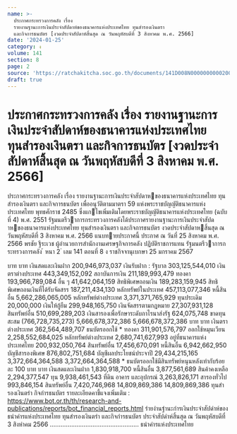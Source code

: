 ```yaml
---
name: >-
  ประกาศกระทรวงการคลัง เรื่อง
  รายงานฐานะการเงินประจำสัปดาห์ของธนาคารแห่งประเทศไทย ทุนสำรองเงินตรา
  และกิจการธนบัตร [งวดประจำสัปดาห์สิ้นสุด ณ วันพฤหัสบดีที่ 3 สิงหาคม พ.ศ. 2566]
date: '2024-01-25'
category: ง
volume: 141
section: 8
page: 2
source: 'https://ratchakitcha.soc.go.th/documents/141D008N0000000000200.pdf'
draft: true
---
```


# ประกาศกระทรวงการคลัง เรื่อง รายงานฐานะการเงินประจำสัปดาห์ของธนาคารแห่งประเทศไทย ทุนสำรองเงินตรา และกิจการธนบัตร [งวดประจำสัปดาห์สิ้นสุด ณ วันพฤหัสบดีที่ 3 สิงหาคม พ.ศ. 2566]

ประกาศกระทรวงการคลัง เรื่อง รายงานฐานะการเงินประจําสัปดาหของธนาคารแห่งประเทศไทย ทุนสํารองเงินตรา และกิจการธนบัตร เพื่ออนุวัติตามมาตรา 59 แห่งพระราชบัญญัติธนาคารแห่งประเทศไทย พุทธศักราช 2485 ซึ่งแกไขเพิ่มเติมโดยพระราชบัญญัติธนาคารแห่งประเทศไทย (ฉบับที่ 4) พ.ศ. 2551 รัฐมนตรีวาการกระทรวงการคลังได้ประกาศรายงานฐานะการเงินประจําสัปดาหของธนาคารแห่งประเทศไทย ทุนสํารองเงินตรา และกิจการธนบัตร งวดประจําสัปดาหสิ้นสุด ณ วันพฤหัสบดีที่ 3 สิงหาคม พ.ศ. 2566 แนบทายประกาศนี้ ประกาศ ณ วันที่ 25 สิงหาคม พ.ศ. 2566 พรชัย ฐีระเวช ผู้อํานวยการสํานักงานเศรษฐกิจการคลัง ปฏิบัติราชการแทน รัฐมนตรีวาการกระทรวงการคลัง ้ หนา 2 ่ เลม 141 ตอนที่ 8 ง ราชกิจจานุเบกษา 25 มกราคม 2567

บาท บาท เงินสดและเงินฝาก 200,946,973,037 เงินรับฝาก : รัฐบาล 303,125,544,010 เงินตราต่างประเทศ 443,349,152,092 สถาบันการเงิน 211,189,993,479 ทองคา 193,966,789,084 อื่น ๆ 41,642,064,159 สิทธิพิเศษถอนเงิน 189,283,159,945 สิทธิพิเศษถอนเงินที่ได้รับจัดสรร 187,211,434,130 หลักทรัพย์ในประเทศ 457,113,077,346 หนี้สินอื่น 5,662,286,065,005 หลักทรัพย์ต่างประเทศ 3,371,371,765,929 ทุนประเดิม 20,000,000 เงินให้กู้ยืม 299,948,165,750 เงินจัดสรรตามกฎหมาย 27,307,931,128 สินทรัพย์อื่น 510,699,289,203 เงินสารองเพื่อรักษาระดับกาไรนาส่งรัฐ 624,075,748 ขาดทุนสะสม (766,728,735,273) 5,666,678,372,386 5,666,678,372,386 บาท บาท เงินตราต่างประเทศ 362,564,489,707 ธนบัตรออกใช้ * ทองคา 311,901,576,797 ออกใช้หมุนเวียน 2,258,552,684,025 หลักทรัพย์ต่างประเทศ 2,680,741,627,993 อยู่ที่ธนาคารแห่งประเทศไทย 200,932,050,764 สินทรัพย์อื่น 17,456,670,091 หนี้สินอื่น 6,942,662,950 บัญชีสารองพิเศษ 876,802,751,684 บัญชีผลประโยชน์ประจาปี 29,434,215,165 3,372,664,364,588 3,372,664,364,588 * ธนบัตรออกใช้มีสินทรัพย์หนุนหลังเท่ากับร้อยละ 100 บาท บาท เงินสดและเงินฝาก 1,830,918,700 หนี้สินอื่น 3,877,561,689 สินค้าคงเหลือ 2,294,377,547 ทุน 9,938,461,543 ที่ดิน อาคาร และอุปกรณ์ 3,263,826,171 สารองทั่วไป 993,846,154 สินทรัพย์อื่น 7,420,746,968 14,809,869,386 14,809,869,386 ทุนสํารองเงินตรํา กิจกํารธนบัตร รายละเอียดคาชี้แจงเพิ่มเติม : https://www.bot.or.th/th/research-and-publications/reports/bot_financial_reports.html รํายงํานฐํานะกํารเงินประจําสัปดําห์ของธนําคํารแห่งประเทศไทย ทุนสํารองเงินตรํา และกิจกํารธนบัตร ประจําสัปดําห์สิ้นสุด ณ วันพฤหัสบดีที่ 3 สิงหําคม 2566 .................................................. ธนําคํารแห่งประเทศไทย
